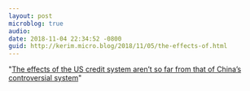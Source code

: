```yaml
---
layout: post
microblog: true
audio: 
date: 2018-11-04 22:34:52 -0800
guid: http://kerim.micro.blog/2018/11/05/the-effects-of.html
---
```

"[The effects of the US credit system aren’t so far from that of China’s controversial system](https://www.vox.com/the-goods/2018/11/2/18057450/china-social-credit-score-spend-frivolously-video-games)"
